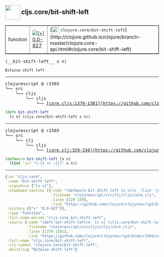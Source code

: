 ## <img width="48px" valign="middle" src="http://i.imgur.com/Hi20huC.png"> cljs.core/bit-shift-left

 <table border="1">
<tr>
<td>function</td>
<td><a href="https://github.com/cljsinfo/api-refs/tree/0.0-927"><img valign="middle" alt="[+] 0.0-927" src="https://img.shields.io/badge/+-0.0--927-lightgrey.svg"></a> </td>
<td>
[<img height="24px" valign="middle" src="http://i.imgur.com/1GjPKvB.png"> <samp>clojure.core/bit-shift-left</samp>](http://clojure.github.io/clojure/branch-master/clojure.core-api.html#clojure.core/bit-shift-left)
</td>
</tr>
</table>

 <samp>
(__bit-shift-left__ x n)<br>
</samp>

```
Bitwise shift left
```

---

 <pre>
clojurescript @ r1503
└── src
    └── cljs
        └── cljs
            └── <ins>[core.cljs:1379-1381](https://github.com/clojure/clojurescript/blob/r1503/src/cljs/cljs/core.cljs#L1379-L1381)</ins>
</pre>

```clj
(defn bit-shift-left
  [x n] (cljs.core/bit-shift-left x n))
```


---

 <pre>
clojurescript @ r1503
└── src
    └── clj
        └── cljs
            └── <ins>[core.clj:329-330](https://github.com/clojure/clojurescript/blob/r1503/src/clj/cljs/core.clj#L329-L330)</ins>
</pre>

```clj
(defmacro bit-shift-left [x n]
  (list 'js* "(~{} << ~{})" x n))
```

---

```clj
{:ns "cljs.core",
 :name "bit-shift-left",
 :signature ["[x n]"],
 :shadowed-sources ({:code "(defmacro bit-shift-left [x n]\n  (list 'js* \"(~{} << ~{})\" x n))",
                     :filename "clojurescript/src/clj/cljs/core.clj",
                     :lines [329 330],
                     :link "https://github.com/clojure/clojurescript/blob/r1503/src/clj/cljs/core.clj#L329-L330"}),
 :history [["+" "0.0-927"]],
 :type "function",
 :full-name-encode "cljs.core_bit-shift-left",
 :source {:code "(defn bit-shift-left\n  [x n] (cljs.core/bit-shift-left x n))",
          :filename "clojurescript/src/cljs/cljs/core.cljs",
          :lines [1379 1381],
          :link "https://github.com/clojure/clojurescript/blob/r1503/src/cljs/cljs/core.cljs#L1379-L1381"},
 :full-name "cljs.core/bit-shift-left",
 :clj-symbol "clojure.core/bit-shift-left",
 :docstring "Bitwise shift left"}

```
